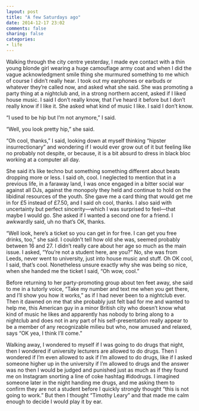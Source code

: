 ```yaml
---
layout: post
title: "A few Saturdays ago"
date: 2014-12-17 23:02
comments: false
sharing: false
categories:
- life
---
```


Walking through the city centre yesterday, I made eye contact with a thin young blonde girl wearing a huge camouflage army coat and when I did the vague acknowledgment smile thing she murmured something to me which of course I didn’t really hear. I took out my earphones or earbuds or whatever they’re called now, and asked what she said. She was promoting a party thing at a nightclub and, in a strong northern accent, asked if I liked house music. I said I don’t really know, that I’ve heard it before but I don’t really know if I like it. She asked what kind of music I like. I said I don’t know.

“I used to be hip but I’m not anymore,” I said.

“Well, you look pretty hip,” she said.

“Oh cool, thanks,” I said, looking down at myself thinking “hipster insurrectionary” and wondering if I would ever grow out of it but feeling like no probably not despite, or because, it is a bit absurd to dress in black bloc working at a computer all day.

She said it’s like techno but something something different about beats dropping more or less. I said oh, cool. I neglected to mention that in a previous life, in a faraway land, I was once engaged in a bitter social war against all DJs, against the monopoly they held and continue to hold on the libidinal resources of the youth. She gave me a card thing that would get me in for £5 instead of £7.50, and I said oh cool, thanks. I also said with uncertainty but perfect sincerity—which I was surprised to feel—that maybe I would go. She asked if I wanted a second one for a friend. I awkwardly said, uh no that’s OK, thanks.

“Well look, here’s a ticket so you can get in for free. I can get you free drinks, too,” she said.
I couldn’t tell how old she was, seemed probably between 16 and 27. I didn’t really care about her age so much as the main issue. I asked, “You’re not a student here, are you?” No, she was from Leeds, never went to university, just into house music and stuff. Oh OK cool, I said, that’s cool.
Nonetheless unsure exactly why she was being so nice, when she handed me the ticket I said, “Oh wow, cool.”

Before returning to her party-promoting group about ten feet away, she said to me in a tutorly voice, “Take my number and text me when you get there, and I’ll show you how it works,” as if I had never been to a nightclub ever. Then it dawned on me that she probably just felt bad for me and wanted to help me, this American guy in a minor British city who doesn’t know what kind of music he likes and apparently has nobody to bring along to a nightclub and does not in any part of his self-presentation really appear to be a member of any recognizable milieu but who, now amused and relaxed, says “OK yea, I think I’ll come.”

Walking away, I wondered to myself if I was going to do drugs that night, then I wondered if university lecturers are allowed to do drugs. Then I wondered if I’m even allowed to ask if I’m allowed to do drugs, like if I asked someone higher up in the university if I’m allowed to drugs and the answer was no then I would be judged and punished just as much as if they found me on Instagram snorting a line of coke hashtag #idodrugs. I imagined someone later in the night handing me drugs, and me asking them to confirm they are not a student before I quickly strongly thought “this is not going to work.” But then I thought “Timothy Leary” and that made me calm enough to decide I would play it by ear.

<br><br><br><br><br>